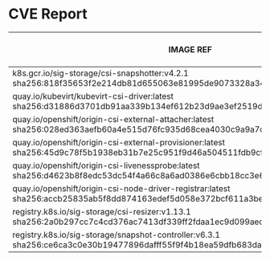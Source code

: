 # CVE Report
|                                                              IMAGE REF                                                               |      OS      | CRITICAL<BR>(OS, OTHER) | HIGH<BR>(OS, OTHER) | MEDIUM<BR>(OS, OTHER) | LOW<BR>(OS, OTHER) | UNKNOWN<BR>(OS, OTHER) |
|--------------------------------------------------------------------------------------------------------------------------------------|--------------|-------------------------|---------------------|-----------------------|--------------------|------------------------|
| k8s.gcr.io/sig-storage/csi-snapshotter:v4.2.1<br>sha256:818f35653f2e214db81d655063e81995de9073328a3430498624c140881026a3             | debian 10.10 | 0, 4                    | 0, 53               | 0, 40                 | 0, 1               | 6, 0                   |
| quay.io/kubevirt/kubevirt-csi-driver:latest<br>sha256:d31886d3701db91aa339b134ef612b23d9ae3ef2519ddcaac6cc91606a617e9c               | none         | 0, 0                    | 0, 4                | 0, 11                 | 0, 0               | 0, 0                   |
| quay.io/openshift/origin-csi-external-attacher:latest<br>sha256:028ed363aefb60a4e515d76fc935d68cea4030c9a9a7c4164cde0925dedae48c     | none         | 0, 0                    | 0, 2                | 0, 0                  | 0, 0               | 0, 0                   |
| quay.io/openshift/origin-csi-external-provisioner:latest<br>sha256:45d9c78f5b1938eb31b7e25c951f9d46a504511fdb9cf213a16a79e7fab30526  | none         | 0, 0                    | 0, 3                | 0, 2                  | 0, 0               | 0, 0                   |
| quay.io/openshift/origin-csi-livenessprobe:latest<br>sha256:d4623b8f8edc53dc54f4a66c8a6ad0386e6cbb18cc3e67a640077dd455e16c56         | none         | 0, 0                    | 0, 3                | 0, 2                  | 0, 0               | 0, 0                   |
| quay.io/openshift/origin-csi-node-driver-registrar:latest<br>sha256:accb25835ab5f8dd874163edef5d058e372bcf611a3bef73b4567cba693b0786 | none         | 0, 0                    | 0, 3                | 0, 2                  | 0, 0               | 0, 0                   |
| registry.k8s.io/sig-storage/csi-resizer:v1.13.1<br>sha256:2a0b297cc7c4cd376ac7413df339ff2fdaa1ec9d099aed92b5ea1f031ef7f639           | debian 12.8  | 0, 0                    | 0, 3                | 0, 8                  | 0, 0               | 0, 0                   |
| registry.k8s.io/sig-storage/snapshot-controller:v6.3.1<br>sha256:ce6ca3c0e30b19477896dafff55f9f4b18ea59dfb683da85c62700e215e8107b    | debian 11.8  | 0, 1                    | 0, 7                | 0, 25                 | 0, 0               | 3, 0                   |
